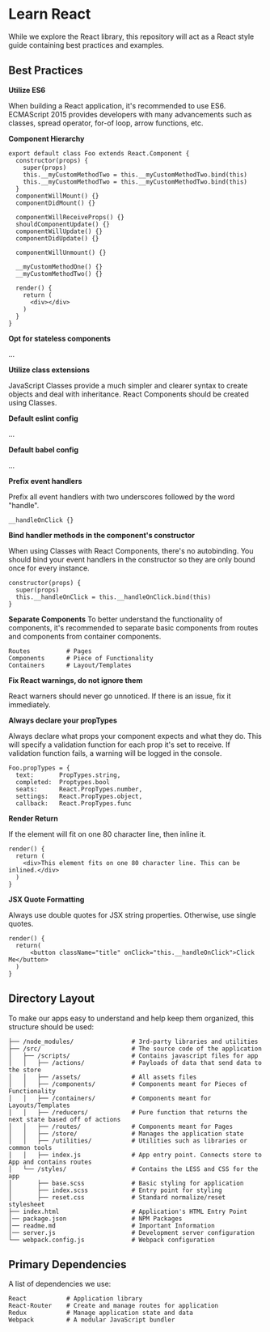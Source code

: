 # Learn React

While we explore the React library, this repository will act as a React style guide containing best practices and examples.

## Best Practices
**Utilize ES6**

When building a React application, it's recommended to use ES6. ECMAScript 2015 provides developers with many advancements such as classes, spread operator, for-of loop, arrow functions, etc.

**Component Hierarchy**

```
export default class Foo extends React.Component {
  constructor(props) {
    super(props)
    this.__myCustomMethodTwo = this.__myCustomMethodTwo.bind(this)
    this.__myCustomMethodTwo = this.__myCustomMethodTwo.bind(this)
  }
  componentWillMount() {}
  componentDidMount() {}

  componentWillReceiveProps() {}
  shouldComponentUpdate() {}
  componentWillUpdate() {}
  componentDidUpdate() {}

  componentWillUnmount() {}

  __myCustomMethodOne() {}
  __myCustomMethodTwo() {}

  render() {
    return (
      <div></div>
    )
  }
}
```

**Opt for stateless components**

...

**Utilize class extensions**

JavaScript Classes provide a much simpler and clearer syntax to create objects and deal with inheritance. React Components should be created using Classes.

**Default eslint config**

...

**Default babel config**

...

**Prefix event handlers**

Prefix all event handlers with two underscores followed by the word "handle".
```
__handleOnClick {}
```

**Bind handler methods in the component's constructor**

When using Classes with React Components, there's no autobinding. You should bind your event handlers in the constructor so they are only bound once for every instance.
```
constructor(props) {
  super(props)
  this.__handleOnClick = this.__handleOnClick.bind(this)
}
```

**Separate Components**
To better understand the functionality of components, it's recommended to separate basic components from routes and components from container components.
```
Routes          # Pages
Components      # Piece of Functionality
Containers      # Layout/Templates

```

**Fix React warnings, do not ignore them**

React warners should never go unnoticed. If there is an issue, fix it immediately.

**Always declare your propTypes**

Always declare what props your component expects and what they do. This will specify a validation function for each prop it's set to receive. If validation function fails, a warning will be logged in the console.
```
Foo.propTypes = {
  text:       PropTypes.string,
  completed:  Proptypes.bool
  seats:      React.PropTypes.number,
  settings:   React.PropTypes.object,
  callback:   React.PropTypes.func
```

**Render Return**

If the element will fit on one 80 character line, then inline it.
```
render() {
  return (
    <div>This element fits on one 80 character line. This can be inlined.</div>
  )
}
```

**JSX Quote Formatting**

Always use double quotes for JSX string properties. Otherwise, use single quotes.
```
render() {
  return(
      <button className="title" onClick="this.__handleOnClick">Click Me</button>
  )
}
```

## Directory Layout

To make our apps easy to understand and help keep them organized, this structure should be used:

```
├── /node_modules/                # 3rd-party libraries and utilities
├── /src/                         # The source code of the application
│   ├── /scripts/                 # Contains javascript files for app
│   │   ├── /actions/             # Payloads of data that send data to the store
│   │   ├── /assets/              # All assets files
│   │   ├── /components/          # Components meant for Pieces of Functionality
│   │   ├── /containers/          # Components meant for Layouts/Templates
│   │   ├── /reducers/            # Pure function that returns the next state based off of actions
│   │   ├── /routes/              # Components meant for Pages
│   │   ├── /store/               # Manages the application state
│   │   ├── /utilities/           # Utilities such as libraries or common tools
│   │   ├── index.js              # App entry point. Connects store to App and contains routes
│   └── /styles/                  # Contains the LESS and CSS for the app
│       ├── base.scss             # Basic styling for application
│       ├── index.scss            # Entry point for styling
│       ├── reset.css             # Standard normalize/reset stylesheet
├── index.html                    # Application's HTML Entry Point
│── package.json                  # NPM Packages
│── readme.md                     # Important Information
│── server.js                     # Development server configuration
└── webpack.config.js             # Webpack configuration
```

## Primary Dependencies
A list of dependencies we use:
```
React           # Application library
React-Router    # Create and manage routes for application
Redux           # Manage application state and data
Webpack         # A modular JavaScript bundler
```
